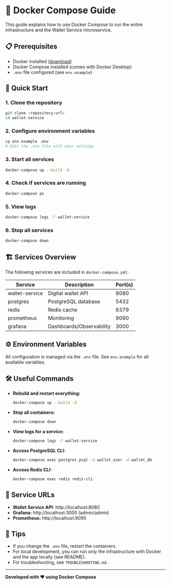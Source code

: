 # 🐳 Docker Compose Guide

This guide explains how to use Docker Compose to run the entire infrastructure and the Wallet Service microservice.

## 📋 Prerequisites

- Docker installed ([download](https://www.docker.com/get-started/))
- Docker Compose installed (comes with Docker Desktop)
- `.env` file configured (see `env.example`)

## 🚀 Quick Start

### 1. Clone the repository
```bash
git clone <repository-url>
cd wallet-service
```

### 2. Configure environment variables
```bash
cp env.example .env
# Edit the .env file with your settings
```

### 3. Start all services
```bash
docker-compose up --build -d
```

### 4. Check if services are running
```bash
docker-compose ps
```

### 5. View logs
```bash
docker-compose logs -f wallet-service
```

### 6. Stop all services
```bash
docker-compose down
```

## 🏗️ Services Overview

The following services are included in `docker-compose.yml`:

| Service         | Description                | Port(s)         |
|-----------------|---------------------------|-----------------|
| wallet-service  | Digital wallet API        | 8080            |
| postgres        | PostgreSQL database       | 5432            |
| redis           | Redis cache               | 6379            |
| prometheus      | Monitoring                | 9090            |
| grafana         | Dashboards/Observability  | 3000            |

## ⚙️ Environment Variables

All configuration is managed via the `.env` file. See `env.example` for all available variables.

## 🛠️ Useful Commands

- **Rebuild and restart everything:**
  ```bash
  docker-compose up --build -d
  ```
- **Stop all containers:**
  ```bash
  docker-compose down
  ```
- **View logs for a service:**
  ```bash
  docker-compose logs -f wallet-service
  ```
- **Access PostgreSQL CLI:**
  ```bash
  docker-compose exec postgres psql -U wallet_user -d wallet_db
  ```
- **Access Redis CLI:**
  ```bash
  docker-compose exec redis redis-cli
  ```

## 📡 Service URLs

- **Wallet Service API:** http://localhost:8080
- **Grafana:** http://localhost:3000 (admin/admin)
- **Prometheus:** http://localhost:9090

## 🧩 Tips

- If you change the `.env` file, restart the containers.
- For local development, you can run only the infrastructure with Docker and the app locally (see README).
- For troubleshooting, see `TROUBLESHOOTING.md`.

---

**Developed with ❤️ using Docker Compose** 
